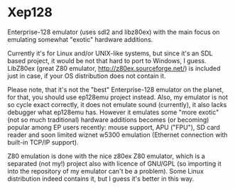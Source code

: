 # Xep128
Enterprise-128 emulator (uses sdl2 and libz80ex) with the main focus on
emulating somewhat "exotic" hardware additions.

Currently it's for Linux and/or UNIX-like systems, but since it's an SDL based
project, it would be not that hard to port to Windows, I guess. LibZ80ex (great
Z80 emulator, http://z80ex.sourceforge.net/) is included just in case, if your
OS distribution does not contain it.

Please note, that it's not the "best" Enterprise-128 emulator on the planet,
for that, you should use ep128emu project instead. Also, my emulator is not so
cycle exact correctly, it does not emulate sound (currently), it also lacks
debugger what ep128emu has. However it emulates some "more exotic" (not so much
traditional) hardware additions becomes (or becoming) popular among EP users
recently: mouse support, APU ("FPU"), SD card reader and soon limited wiznet
w5300 emulation (Ethernet connection with built-in TCP/IP support).

Z80 emulation is done with the nice z80ex Z80 emulator, which is a separated
(not my!) project also with licence of GNU/GPL (so importing it into the
repository of my emulator can't be a problem). Some Linux distribution indeed
contains it, but I guess it's better in this way.


